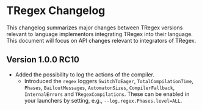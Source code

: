 # TRegex Changelog

This changelog summarizes major changes between TRegex versions relevant to language implementors integrating TRegex into their language. This document will focus on API changes relevant to integrators of TRegex.

## Version 1.0.0 RC10

* Added the possibility to log the actions of the compiler.
     * Introduced the `regex` loggers `SwitchToEager`, `TotalCompilationTime`, `Phases`, `BailoutMessages`, `AutomatonSizes`, `CompilerFallback`, `InternalErrors` and `TRegexCompilations`. These can be enabled in your launchers by setting, e.g., `--log.regex.Phases.level=ALL`.
